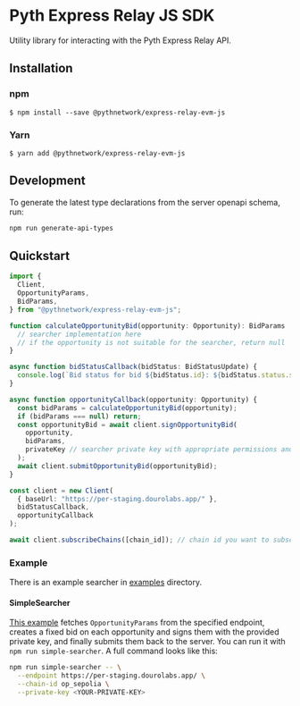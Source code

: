 # Pyth Express Relay JS SDK

Utility library for interacting with the Pyth Express Relay API.

## Installation

### npm

```
$ npm install --save @pythnetwork/express-relay-evm-js
```

### Yarn

```
$ yarn add @pythnetwork/express-relay-evm-js
```

## Development

To generate the latest type declarations from the server openapi schema, run:

```bash
npm run generate-api-types
```

## Quickstart

```typescript
import {
  Client,
  OpportunityParams,
  BidParams,
} from "@pythnetwork/express-relay-evm-js";

function calculateOpportunityBid(opportunity: Opportunity): BidParams | null {
  // searcher implementation here
  // if the opportunity is not suitable for the searcher, return null
}

async function bidStatusCallback(bidStatus: BidStatusUpdate) {
  console.log(`Bid status for bid ${bidStatus.id}: ${bidStatus.status.status}`);
}

async function opportunityCallback(opportunity: Opportunity) {
  const bidParams = calculateOpportunityBid(opportunity);
  if (bidParams === null) return;
  const opportunityBid = await client.signOpportunityBid(
    opportunity,
    bidParams,
    privateKey // searcher private key with appropriate permissions and assets
  );
  await client.submitOpportunityBid(opportunityBid);
}

const client = new Client(
  { baseUrl: "https://per-staging.dourolabs.app/" },
  bidStatusCallback,
  opportunityCallback
);

await client.subscribeChains([chain_id]); // chain id you want to subscribe to
```

### Example

There is an example searcher in [examples](./src/examples/) directory.

#### SimpleSearcher

[This example](./src/examples/simpleSearcher.ts) fetches `OpportunityParams` from the specified endpoint,
creates a fixed bid on each opportunity and signs them with the provided private key, and finally submits them back to the server. You can run it with
`npm run simple-searcher`. A full command looks like this:

```bash
npm run simple-searcher -- \
  --endpoint https://per-staging.dourolabs.app/ \
  --chain-id op_sepolia \
  --private-key <YOUR-PRIVATE-KEY>
```
